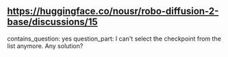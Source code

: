 ## https://huggingface.co/nousr/robo-diffusion-2-base/discussions/15

contains_question: yes
question_part: I can't select the checkpoint from the list anymore. Any solution?